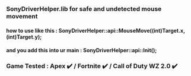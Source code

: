 ### SonyDriverHelper.lib for safe and undetected mouse movement
#### how to use like this : SonyDriverHelper::api::MouseMove((int)Target.x, (int)Target.y);
#### and you add this into ur main : SonyDriverHelper::api::Init();
### Game Tested : Apex ✔️ / Fortnite ✔️ / Call of Duty WZ 2.0 ✔️
